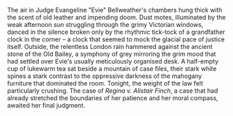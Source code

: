 The air in Judge Evangeline "Evie" Bellweather's chambers hung thick with the scent of old leather and impending doom.  Dust motes, illuminated by the weak afternoon sun struggling through the grimy Victorian windows, danced in the silence broken only by the rhythmic tick-tock of a grandfather clock in the corner – a clock that seemed to mock the glacial pace of justice itself.  Outside, the relentless London rain hammered against the ancient stone of the Old Bailey, a symphony of grey mirroring the grim mood that had settled over Evie's usually meticulously organised desk.  A half-empty cup of lukewarm tea sat beside a mountain of case files, their stark white spines a stark contrast to the oppressive darkness of the mahogany furniture that dominated the room.  Tonight, the weight of the law felt particularly crushing.  The case of *Regina v. Alistair Finch*, a case that had already stretched the boundaries of her patience and her moral compass, awaited her final judgment.
